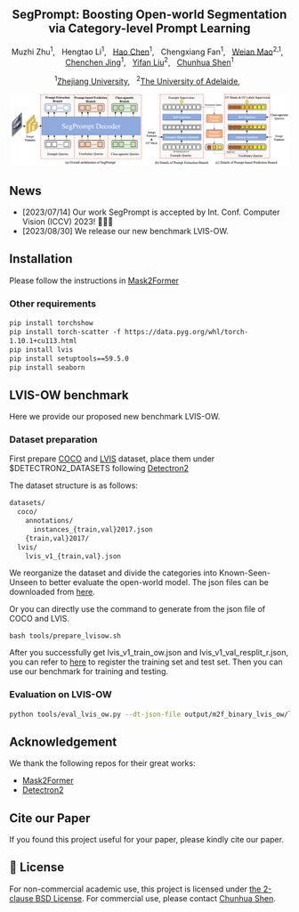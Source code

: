 
<div align="center">

<h2>SegPrompt: Boosting Open-world Segmentation via Category-level Prompt Learning</h2>

Muzhi Zhu<sup>1</sup>, &nbsp; Hengtao Li<sup>1</sup>, &nbsp; [Hao Chen](https://stan-haochen.github.io/)<sup>1</sup>, &nbsp;  Chengxiang Fan<sup>1</sup>, &nbsp; [Weian Mao](https://scholar.google.com/citations?user=Qu-QXTsAAAAJ)<sup>2,1</sup>, &nbsp; 
[Chenchen Jing](https://jingchenchen.github.io/)<sup>1</sup>, &nbsp; [Yifan Liu](https://irfanicmll.github.io/)<sup>2</sup>, &nbsp;  [Chunhua Shen](https://cshen.github.io/)<sup>1</sup>

<sup>1</sup>[Zhejiang University](https://github.com/aim-uofa), &nbsp;  <sup>2</sup>[The University of Adelaide](https://www.adelaide.edu.au/), &nbsp; 



<img src="assets/framework.png" width="800"/>


</div>

## News

- [2023/07/14] Our work SegPrompt is accepted by Int. Conf. Computer Vision (ICCV) 2023! 🎉🎉🎉
- [2023/08/30] We release our new benchmark LVIS-OW.

## Installation
Please follow the instructions in [Mask2Former](https://github.com/facebookresearch/Mask2Former)

### Other  requirements
```
pip install torchshow
pip install torch-scatter -f https://data.pyg.org/whl/torch-1.10.1+cu113.html
pip install lvis
pip install setuptools==59.5.0
pip install seaborn
```


## LVIS-OW benchmark
Here we provide our proposed new benchmark LVIS-OW. 

### Dataset preparation
First prepare [COCO](https://cocodataset.org/#download) and  [LVIS](https://www.lvisdataset.org/dataset) dataset, place them under $DETECTRON2_DATASETS following [Detectron2](https://github.com/facebookresearch/detectron2/tree/main/datasets)

The dataset structure is as follows:
```
datasets/
  coco/
    annotations/
      instances_{train,val}2017.json
    {train,val}2017/
  lvis/
    lvis_v1_{train,val}.json
```

We reorganize the dataset and divide the categories into Known-Seen-Unseen to better evaluate the open-world model.
The json files can be downloaded from [here](https://drive.google.com/drive/folders/1qNRQbzM4LbNwnQHdIGPgc0iCqiP0GWwO?usp=sharing).

Or you can directly use the command to generate from the json file of COCO and LVIS. 
```
bash tools/prepare_lvisow.sh 
```

After you successfully get lvis_v1_train_ow.json and lvis_v1_val_resplit_r.json, you can refer to [here](https://github.com/facebookresearch/detectron2/blob/main/detectron2/data/datasets/lvis.py)
to register the training set and test set. Then you can use our benchmark for training and testing.

### Evaluation on LVIS-OW
```bash
python tools/eval_lvis_ow.py --dt-json-file output/m2f_binary_lvis_ow/lvis_r/inference/lvis_instances_results.json
```


## Acknowledgement
We thank the following repos for their great works:
- [Mask2Former](https://github.com/facebookresearch/Mask2Former)
- [Detectron2](https://github.com/facebookresearch/detectron2)


## Cite our Paper

If you found this project useful for your paper, please kindly cite our paper.

## 🎫 License
For non-commercial academic use, this project is licensed under [the 2-clause BSD License](https://opensource.org/license/bsd-2-clause). 
For commercial use, please contact [Chunhua Shen](chhshen@gmail.com).


